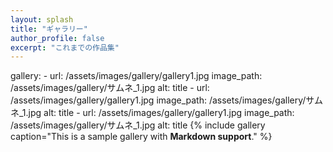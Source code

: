 ```yaml
---
layout: splash
title: "ギャラリー"
author_profile: false
excerpt: "これまでの作品集"
---
```

gallery:
    - url: /assets/images/gallery/gallery1.jpg
      image_path: /assets/images/gallery/サムネ_1.jpg
      alt:
      title
    - url: /assets/images/gallery/gallery1.jpg
      image_path: /assets/images/gallery/サムネ_1.jpg
      alt:
      title
    - url: /assets/images/gallery/gallery1.jpg
      image_path: /assets/images/gallery/サムネ_1.jpg
      alt:
      title
{% include gallery caption="This is a sample gallery with **Markdown support**." %}
<!--
## 部活動
### 体育祭

### 文化祭

### 球技大会

### 小金井公園

### 小北の日常

### ○○遠征

## 個人撮影
### 建築物

### 生き物

### 天体
{% include figure image_path="assets/images/personal/astro/P1010293.JPG" alt="オリオン座" caption="オリオン座 自宅にて撮影" %}
### 人物

### 鉄道
{% include figure image_path="assets/images/personal/railway/PC280072.JPG" alt="八王子駅に停車するHD300形機関車" caption="八王子駅に停車するHD300形機関車" %}
-->